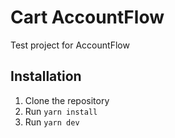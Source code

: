 # Cart AccountFlow
Test project for AccountFlow

## Installation
1. Clone the repository
2. Run `yarn install`
3. Run `yarn dev`



